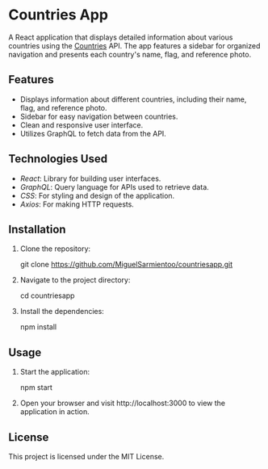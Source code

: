 # Countries App

A React application that displays detailed information about various countries using the [Countries](https://countries.trevorblades.com/) API. The app features a sidebar for organized navigation and presents each country's name, flag, and reference photo.

## Features

- Displays information about different countries, including their name, flag, and reference photo.
- Sidebar for easy navigation between countries.
- Clean and responsive user interface.
- Utilizes GraphQL to fetch data from the API.

## Technologies Used

- *React*: Library for building user interfaces.
- *GraphQL*: Query language for APIs used to retrieve data.
- *CSS*: For styling and design of the application.
- *Axios*: For making HTTP requests.

## Installation

1. Clone the repository:

   git clone https://github.com/MiguelSarmientoo/countriesapp.git

2. Navigate to the project directory:

   cd countriesapp
  
3. Install the dependencies:

   npm install
  
## Usage

1. Start the application:
  
   npm start

2. Open your browser and visit http://localhost:3000 to view the application in action.

## License

This project is licensed under the MIT License.
